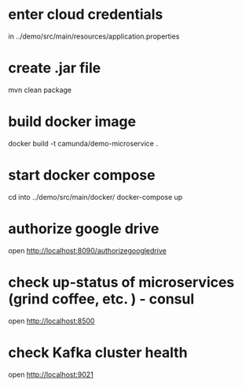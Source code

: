 # enter cloud credentials
in ../demo/src/main/resources/application.properties

# create .jar file
mvn clean package

# build docker image
docker build -t camunda/demo-microservice .

# start docker compose
cd into ../demo/src/main/docker/
docker-compose up

# authorize google drive
open [http://localhost:8090/authorizegoogledrive](http://localhost:8090/authorizegoogledrive)

# check up-status of microservices (grind coffee, etc. ) - consul
open [http://localhost:8500](http://localhost:9021/)

# check Kafka cluster health
open [http://localhost:9021](http://localhost:9021/)